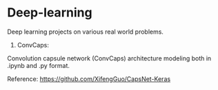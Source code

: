 # Deep-learning

Deep learning projects on various real world problems.

1) ConvCaps:

Convolution capsule network (ConvCaps) architecture modeling both in .ipynb and .py format.

Reference: https://github.com/XifengGuo/CapsNet-Keras
